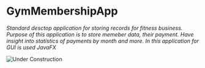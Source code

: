 # GymMembershipApp

*Standard desctop application for storing records for fitness business. Purpose of this application is to store memeber data, their payment. Have insight into statistics of payments by month and more.
In this application for GUI is used JavaFX*

![Under Construction](https://img.shields.io/badge/Under%20Construction-goldenrod?style=flat&logo=gear)

